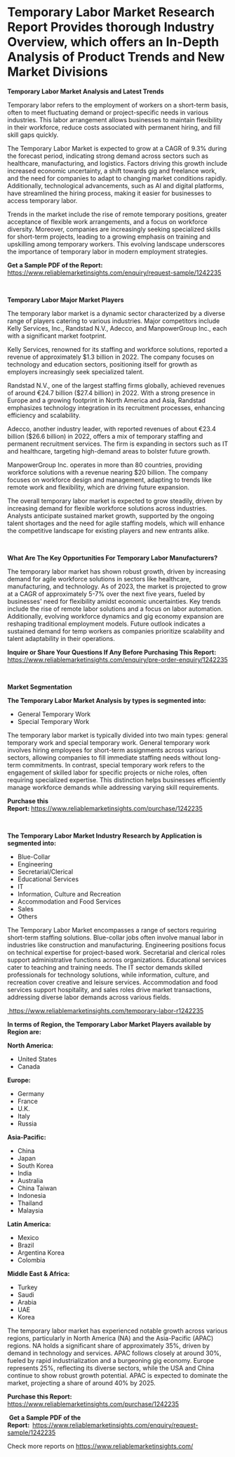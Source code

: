 <p><h1>Temporary Labor Market Research Report Provides thorough Industry Overview, which offers an In-Depth Analysis of Product Trends and New Market Divisions</h1></p><p><strong>Temporary Labor Market Analysis and Latest Trends</strong></p>
<p><p>Temporary labor refers to the employment of workers on a short-term basis, often to meet fluctuating demand or project-specific needs in various industries. This labor arrangement allows businesses to maintain flexibility in their workforce, reduce costs associated with permanent hiring, and fill skill gaps quickly.</p><p>The Temporary Labor Market is expected to grow at a CAGR of 9.3% during the forecast period, indicating strong demand across sectors such as healthcare, manufacturing, and logistics. Factors driving this growth include increased economic uncertainty, a shift towards gig and freelance work, and the need for companies to adapt to changing market conditions rapidly. Additionally, technological advancements, such as AI and digital platforms, have streamlined the hiring process, making it easier for businesses to access temporary labor.</p><p>Trends in the market include the rise of remote temporary positions, greater acceptance of flexible work arrangements, and a focus on workforce diversity. Moreover, companies are increasingly seeking specialized skills for short-term projects, leading to a growing emphasis on training and upskilling among temporary workers. This evolving landscape underscores the importance of temporary labor in modern employment strategies.</p></p>
<p><strong>Get a Sample PDF of the Report:&nbsp;</strong> <a href="https://www.reliablemarketinsights.com/enquiry/request-sample/1242235?utm_campaign=2667&utm_medium=2&utm_source=Github&utm_content=ia&utm_term=10032025&utm_id=temporary-labor">https://www.reliablemarketinsights.com/enquiry/request-sample/1242235</a></p>
<p>&nbsp;</p>
<p><strong>Temporary Labor Major Market Players</strong></p>
<p><p>The temporary labor market is a dynamic sector characterized by a diverse range of players catering to various industries. Major competitors include Kelly Services, Inc., Randstad N.V., Adecco, and ManpowerGroup Inc., each with a significant market footprint. </p><p>Kelly Services, renowned for its staffing and workforce solutions, reported a revenue of approximately $1.3 billion in 2022. The company focuses on technology and education sectors, positioning itself for growth as employers increasingly seek specialized talent. </p><p>Randstad N.V., one of the largest staffing firms globally, achieved revenues of around €24.7 billion ($27.4 billion) in 2022. With a strong presence in Europe and a growing footprint in North America and Asia, Randstad emphasizes technology integration in its recruitment processes, enhancing efficiency and scalability.</p><p>Adecco, another industry leader, with reported revenues of about €23.4 billion ($26.6 billion) in 2022, offers a mix of temporary staffing and permanent recruitment services. The firm is expanding in sectors such as IT and healthcare, targeting high-demand areas to bolster future growth.</p><p>ManpowerGroup Inc. operates in more than 80 countries, providing workforce solutions with a revenue nearing $20 billion. The company focuses on workforce design and management, adapting to trends like remote work and flexibility, which are driving future expansion.</p><p>The overall temporary labor market is expected to grow steadily, driven by increasing demand for flexible workforce solutions across industries. Analysts anticipate sustained market growth, supported by the ongoing talent shortages and the need for agile staffing models, which will enhance the competitive landscape for existing players and new entrants alike.</p></p>
<p>&nbsp;</p>
<p><strong>What Are The Key Opportunities For Temporary Labor Manufacturers?</strong></p>
<p><p>The temporary labor market has shown robust growth, driven by increasing demand for agile workforce solutions in sectors like healthcare, manufacturing, and technology. As of 2023, the market is projected to grow at a CAGR of approximately 5-7% over the next five years, fueled by businesses' need for flexibility amidst economic uncertainties. Key trends include the rise of remote labor solutions and a focus on labor automation. Additionally, evolving workforce dynamics and gig economy expansion are reshaping traditional employment models. Future outlook indicates a sustained demand for temp workers as companies prioritize scalability and talent adaptability in their operations.</p></p>
<p><strong>Inquire or Share Your Questions If Any Before Purchasing This Report:</strong> <a href="https://www.reliablemarketinsights.com/enquiry/pre-order-enquiry/1242235?utm_campaign=2667&utm_medium=2&utm_source=Github&utm_content=ia&utm_term=10032025&utm_id=temporary-labor">https://www.reliablemarketinsights.com/enquiry/pre-order-enquiry/1242235</a></p>
<p>&nbsp;</p>
<p><strong>Market Segmentation</strong></p>
<p><strong>The Temporary Labor Market Analysis by types is segmented into:</strong></p>
<p><ul><li>General Temporary Work</li><li>Special Temporary Work</li></ul></p>
<p><p>The temporary labor market is typically divided into two main types: general temporary work and special temporary work. General temporary work involves hiring employees for short-term assignments across various sectors, allowing companies to fill immediate staffing needs without long-term commitments. In contrast, special temporary work refers to the engagement of skilled labor for specific projects or niche roles, often requiring specialized expertise. This distinction helps businesses efficiently manage workforce demands while addressing varying skill requirements.</p></p>
<p><strong>Purchase this Report:&nbsp;</strong><a href="https://www.reliablemarketinsights.com/purchase/1242235?utm_campaign=2667&utm_medium=2&utm_source=Github&utm_content=ia&utm_term=10032025&utm_id=temporary-labor">https://www.reliablemarketinsights.com/purchase/1242235</a></p>
<p>&nbsp;</p>
<p><strong>The Temporary Labor Market Industry Research by Application is segmented into:</strong></p>
<p><ul><li>Blue-Collar</li><li>Engineering</li><li>Secretarial/Clerical</li><li>Educational Services</li><li>IT</li><li>Information, Culture and Recreation</li><li>Accommodation and Food Services</li><li>Sales</li><li>Others</li></ul></p>
<p><p>The Temporary Labor Market encompasses a range of sectors requiring short-term staffing solutions. Blue-collar jobs often involve manual labor in industries like construction and manufacturing. Engineering positions focus on technical expertise for project-based work. Secretarial and clerical roles support administrative functions across organizations. Educational services cater to teaching and training needs. The IT sector demands skilled professionals for technology solutions, while information, culture, and recreation cover creative and leisure services. Accommodation and food services support hospitality, and sales roles drive market transactions, addressing diverse labor demands across various fields.</p></p>
<p><a href="https://www.reliablemarketinsights.com/temporary-labor-r1242235?utm_campaign=2667&utm_medium=2&utm_source=Github&utm_content=ia&utm_term=10032025&utm_id=temporary-labor">&nbsp;https://www.reliablemarketinsights.com/temporary-labor-r1242235</a></p>
<p><strong>In terms of Region, the Temporary Labor Market Players available by Region are:</strong></p>
<p>
    <p> <strong> North America: </strong>
        <ul>
            <li>United States</li>
            <li>Canada</li>
        </ul>
        </p> 
    <p> <strong> Europe: </strong>
        <ul>
            <li>Germany</li>
            <li>France</li>
            <li>U.K.</li>
            <li>Italy</li>
            <li>Russia</li>
        </ul>
        </p> 
    <p> <strong> Asia-Pacific: </strong>
        <ul>
            <li>China</li>
            <li>Japan</li>
            <li>South Korea</li>
            <li>India</li>
            <li>Australia</li>
            <li>China Taiwan</li>
            <li>Indonesia</li>
            <li>Thailand</li>
            <li>Malaysia</li>
        </ul>
        </p> 
    <p> <strong> Latin America: </strong>
        <ul>
            <li>Mexico</li>
            <li>Brazil</li>
            <li>Argentina Korea</li>
            <li>Colombia</li>
        </ul>
        </p> 
    <p> <strong> Middle East & Africa: </strong>
        <ul>
            <li>Turkey</li>
            <li>Saudi</li>
            <li>Arabia</li>
            <li>UAE</li>
            <li>Korea</li>
        </ul>
    </p>
    </p>
<p><p>The temporary labor market has experienced notable growth across various regions, particularly in North America (NA) and the Asia-Pacific (APAC) regions. NA holds a significant share of approximately 35%, driven by demand in technology and services. APAC follows closely at around 30%, fueled by rapid industrialization and a burgeoning gig economy. Europe represents 25%, reflecting its diverse sectors, while the USA and China continue to show robust growth potential. APAC is expected to dominate the market, projecting a share of around 40% by 2025.</p></p>
<p><strong>Purchase this Report: </strong><a href="https://www.reliablemarketinsights.com/purchase/1242235?utm_campaign=2667&utm_medium=2&utm_source=Github&utm_content=ia&utm_term=10032025&utm_id=temporary-labor">https://www.reliablemarketinsights.com/purchase/1242235</a></p>
<p>&nbsp;<strong>Get a Sample PDF of the Report:&nbsp;&nbsp;</strong><a href="https://www.reliablemarketinsights.com/enquiry/request-sample/1242235?utm_campaign=2667&utm_medium=2&utm_source=Github&utm_content=ia&utm_term=10032025&utm_id=temporary-labor">https://www.reliablemarketinsights.com/enquiry/request-sample/1242235</a></p>
<p><strong></strong></p>
<p>Check more reports on <a href="https://www.reliablemarketinsights.com/?utm_campaign=2667&utm_medium=2&utm_source=Github&utm_content=ia&utm_term=10032025&utm_id=temporary-labor">https://www.reliablemarketinsights.com/</a></p>